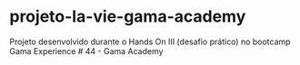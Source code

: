 # projeto-la-vie-gama-academy
Projeto desenvolvido durante o Hands On III (desafio prático) no bootcamp Gama Experience # 44 - Gama Academy
